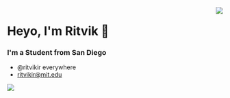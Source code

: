 <a>
<img align="right" src="https://github-readme-stats.vercel.app/api?username=ritvikir&theme=tokyonight&show_icons=true&count_private=true">
</a>


# Heyo, I'm Ritvik 👋

### I'm a Student from San Diego
- @ritvikir everywhere
- ritvikir@mit.edu

![](https://komarev.com/ghpvc/?username=ririgireddy&color=0a81ab)

<!--
**ririgireddy/ririgireddy** is a ✨ _special_ ✨ repository because its `README.md` (this file) appears on your GitHub profile.





Here are some ideas to get you started:

- 🔭 I’m currently working on ...
- 🌱 I’m currently learning ...
- 👯 I’m looking to collaborate on ...
- 🤔 I’m looking for help with ...
- 💬 Ask me about ...
- 📫 How to reach me: ...
- 😄 Pronouns: ...
- ⚡ Fun fact: ...
-->
